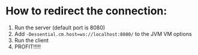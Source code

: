 # How to redirect the connection:

1. Run the server (default port is 8080)
2. Add `-Dessential.cm.host=ws://localhost:8080/` to the JVM VM options
3. Run the client
4. PROFIT!!!!!